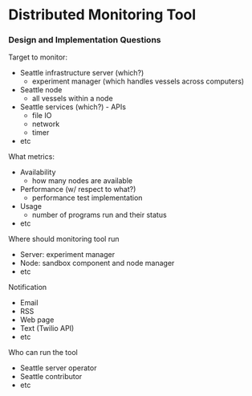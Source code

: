 # Distributed Monitoring Tool

### Design and Implementation Questions
Target to monitor: 
- Seattle infrastructure server (which?)
  * experiment manager (which handles vessels across computers)
- Seattle node
  * all vessels within a node
- Seattle services (which?) - APIs
  * file IO
  * network
  * timer
- etc

What metrics: 
- Availability
  * how many nodes are available
- Performance (w/ respect to what?)
  * performance test implementation
- Usage
  * number of programs run and their status
- etc

Where should monitoring tool run 
- Server: experiment manager
- Node: sandbox component and node manager 
- etc

Notification 
- Email
- RSS
- Web page
- Text (Twilio API)
- etc

Who can run the tool 
- Seattle server operator
- Seattle contributor 
- etc